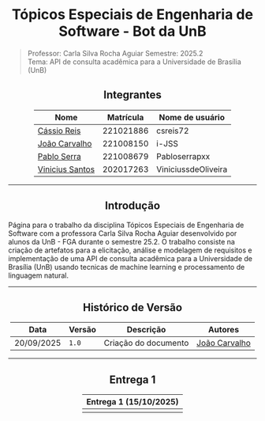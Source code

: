 <center>

# Tópicos Especiais de Engenharia de Software - Bot da UnB

</center>

> Professor: Carla Silva Rocha Aguiar 
> Semestre: 2025.2   
> Tema: API de consulta acadêmica para a Universidade de Brasília (UnB)

<center>

## Integrantes

</center>

<div style="margin: 0 auto; width: fit-content;">

| Nome                                            | Matrícula | Nome de usuário     |
|-------------------------------------------------|-----------|---------------------|
| [Cássio Reis](https://github.com/csreis72)      | 221021886 | csreis72            |
| [João Carvalho](https://github.com/i-JSS)       | 221008150 | i-JSS               |
| [Pablo Serra](https://github.com/Pabloserrapxx) | 221008679 | Pabloserrapxx       |
| [Vinicius Santos](ViniciussdeOliveira)          | 202017263 | ViniciussdeOliveira |

</div>

---

<center>

## Introdução

</center>


Página para o trabalho da disciplina Tópicos Especiais de Engenharia de Software com a professora Carla Silva Rocha Aguiar desenvolvido por alunos da UnB - FGA durante o semestre 25.2. O trabalho consiste na criação de artefatos para a elicitação, análise e modelagem de requisitos e implementação de uma API de consulta acadêmica para a Universidade de Brasília (UnB) usando tecnicas de machine learning e processamento de linguagem natural.

---

<center>

## Histórico de Versão

</center>

<div style="margin: 0 auto; width: fit-content;">

| Data       | Versão | Descrição            | Autores                                   |
|------------|--------|----------------------|-------------------------------------------|
| 20/09/2025 | `1.0`  | Criação do documento | [João Carvalho](https://github.com/i-JSS) |

</div>

---

<center>

## Entrega 1

</center>


<div style="margin: 0 auto; width: fit-content;">

| Entrega 1 (15/10/2025) |
|------------------------|
|                        |

</div>
